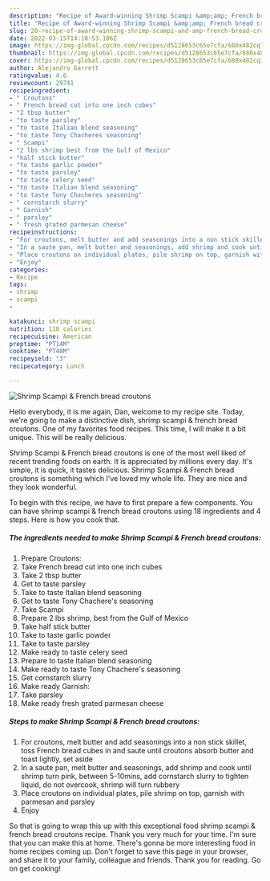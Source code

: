 ```yaml
---
description: "Recipe of Award-winning Shrimp Scampi &amp;amp; French bread croutons"
title: "Recipe of Award-winning Shrimp Scampi &amp;amp; French bread croutons"
slug: 20-recipe-of-award-winning-shrimp-scampi-and-amp-french-bread-croutons
date: 2022-03-15T14:10:53.106Z
image: https://img-global.cpcdn.com/recipes/d5128653c65e7cfa/680x482cq70/shrimp-scampi-french-bread-croutons-recipe-main-photo.jpg
thumbnail: https://img-global.cpcdn.com/recipes/d5128653c65e7cfa/680x482cq70/shrimp-scampi-french-bread-croutons-recipe-main-photo.jpg
cover: https://img-global.cpcdn.com/recipes/d5128653c65e7cfa/680x482cq70/shrimp-scampi-french-bread-croutons-recipe-main-photo.jpg
author: Alejandro Garrett
ratingvalue: 4.6
reviewcount: 29741
recipeingredient:
- " Croutons"
- " French bread cut into one inch cubes"
- "2 tbsp butter"
- "to taste parsley"
- "to taste Italian blend seasoning"
- "to taste Tony Chacheres seasoning"
- " Scampi"
- "2 lbs shrimp best from the Gulf of Mexico"
- "half stick butter"
- "to taste garlic powder"
- "to taste parsley"
- "to taste celery seed"
- "to taste Italian blend seasoning"
- "to taste Tony Chacheres seasoning"
- " cornstarch slurry"
- " Garnish"
- " parsley"
- " fresh grated parmesan cheese"
recipeinstructions:
- "For croutons, melt butter and add seasonings into a non stick skillet, toss French bread cubes in and saute until croutons absorb butter and toast lightly, set aside"
- "In a saute pan, melt butter and seasonings, add shrimp and cook until shrimp turn pink, between 5-10mins, add cornstarch slurry to tighten liquid, do not overcook, shrimp will turn rubbery"
- "Place croutons on individual plates, pile shrimp on top, garnish with parmesan and parsley"
- "Enjoy"
categories:
- Recipe
tags:
- shrimp
- scampi
- 

katakunci: shrimp scampi  
nutrition: 118 calories
recipecuisine: American
preptime: "PT14M"
cooktime: "PT48M"
recipeyield: "3"
recipecategory: Lunch

---
```



![Shrimp Scampi &amp; French bread croutons](https://img-global.cpcdn.com/recipes/d5128653c65e7cfa/680x482cq70/shrimp-scampi-french-bread-croutons-recipe-main-photo.jpg)

Hello everybody, it is me again, Dan, welcome to my recipe site. Today, we're going to make a distinctive dish, shrimp scampi &amp; french bread croutons. One of my favorites food recipes. This time, I will make it a bit unique. This will be really delicious.

Shrimp Scampi &amp; French bread croutons is one of the most well liked of recent trending foods on earth. It is appreciated by millions every day. It's simple, it is quick, it tastes delicious. Shrimp Scampi &amp; French bread croutons is something which I've loved my whole life. They are nice and they look wonderful.




To begin with this recipe, we have to first prepare a few components. You can have shrimp scampi &amp; french bread croutons using 18 ingredients and 4 steps. Here is how you cook that.

<!--inarticleads1-->

##### The ingredients needed to make Shrimp Scampi &amp; French bread croutons:

1. Prepare  Croutons:
1. Take  French bread cut into one inch cubes
1. Take 2 tbsp butter
1. Get to taste parsley
1. Take to taste Italian blend seasoning
1. Get to taste Tony Chachere&#39;s seasoning
1. Take  Scampi
1. Prepare 2 lbs shrimp, best from the Gulf of Mexico
1. Take half stick butter
1. Take to taste garlic powder
1. Take to taste parsley
1. Make ready to taste celery seed
1. Prepare to taste Italian blend seasoning
1. Make ready to taste Tony Chachere&#39;s seasoning
1. Get  cornstarch slurry
1. Make ready  Garnish:
1. Take  parsley
1. Make ready  fresh grated parmesan cheese




<!--inarticleads2-->

##### Steps to make Shrimp Scampi &amp; French bread croutons:

1. For croutons, melt butter and add seasonings into a non stick skillet, toss French bread cubes in and saute until croutons absorb butter and toast lightly, set aside
1. In a saute pan, melt butter and seasonings, add shrimp and cook until shrimp turn pink, between 5-10mins, add cornstarch slurry to tighten liquid, do not overcook, shrimp will turn rubbery
1. Place croutons on individual plates, pile shrimp on top, garnish with parmesan and parsley
1. Enjoy




So that is going to wrap this up with this exceptional food shrimp scampi &amp; french bread croutons recipe. Thank you very much for your time. I'm sure that you can make this at home. There's gonna be more interesting food in home recipes coming up. Don't forget to save this page in your browser, and share it to your family, colleague and friends. Thank you for reading. Go on get cooking!
